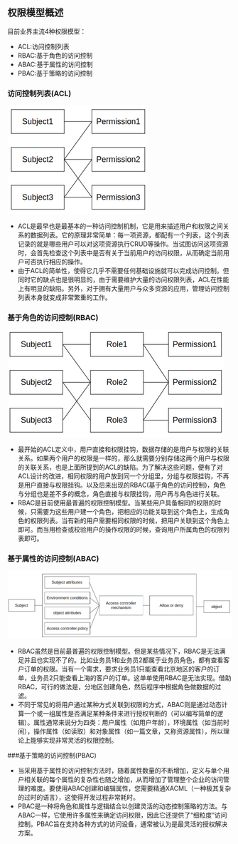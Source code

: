 ## 权限模型概述
目前业界主流4种权限模型：
- ACL:访问控制列表
- RBAC:基于角色的访问控制
- ABAC:基于属性的访问控制
- PBAC:基于策略的访问控制

### 访问控制列表(ACL)
![ACL](https://github.com/com-wushuang/goBasic/blob/main/image/ACL.png)
- ACL是最早也是最基本的一种访问控制机制，它是用来描述用户和权限之间关系的数据列表。它的原理非常简单：每一项资源，都配有一个列表，这个列表记录的就是哪些用户可以对这项资源执行CRUD等操作。当试图访问这项资源时，会首先检查这个列表中是否有关于当前用户的访问权限，从而确定当前用户可否执行相应的操作。
- 由于ACL的简单性，使得它几乎不需要任何基础设施就可以完成访问控制。但同时它的缺点也是很明显的，由于需要维护大量的访问权限列表，ACL在性能上有明显的缺陷。另外，对于拥有大量用户与众多资源的应用，管理访问控制列表本身就变成非常繁重的工作。

### 基于角色的访问控制(RBAC)
![rbac](https://github.com/com-wushuang/goBasic/blob/main/image/rbac.png)
- 最开始的ACL定义中，用户直接和权限挂钩，数据存储的是用户与权限的关联关系。如果两个用户的权限是一样的，那么就需要分别存储这两个用户与权限的关联关系，也是上面所提到的ACL的缺陷。为了解决这些问题，便有了对ACL设计的改进，相同权限的用户放到同一个分组里，分组与权限挂钩，不再是用户直接与权限挂钩。以及后来出现的RBAC(基于角色的访问控制)，角色与分组也是差不多的概念，角色直接与权限挂钩，用户再与角色进行关联。
- RBAC是目前使用最普遍的权限控制模型。当某些用户具备相同的权限的时候，只需要为这些用户建一个角色，把相应的功能关联到这个角色上，生成角色的权限列表。当有新的用户需要相同权限的时候，把用户关联到这个角色上即可。而当用检查或校验用户的操作权限的时候，查询用户所属角色的权限列表即可。

### 基于属性的访问控制(ABAC)
![abac](https://github.com/com-wushuang/goBasic/blob/main/image/abac.png)
- RBAC虽然是目前最普遍的权限控制模型。但是某些情况下，RBAC是无法满足并且也实现不了的。比如业务员1和业务员2都属于业务员角色，都有查看客户订单的权限。当有一个需求，要求业务员1只能查看北京地区的客户的订单，业务员2只能查看上海的客户的订单。这单单使用RBAC是无法实现。借助RBAC，可行的做法是，分地区创建角色，然后程序中根据角色做数据的过滤。
- 不同于常见的将用户通过某种方式关联到权限的方式，ABAC则是通过动态计算一个或一组属性是否满足某种条件来进行授权判断的（可以编写简单的逻辑）。属性通常来说分为四类：用户属性（如用户年龄），环境属性（如当前时间），操作属性（如读取）和对象属性（如一篇文章，又称资源属性），所以理论上能够实现非常灵活的权限控制。

###基于策略的访问控制(PBAC)
- 当采用基于属性的访问控制方法时，随着属性数量的不断增加，定义与单个用户相关联的每个属性的复杂性也随之增加，从而增加了管理整个企业的访问管理的难度。要使用ABAC创建和编辑属性，您需要精通XACML（一种极其复杂的过时的语言），这使得开发过程非常耗时。
- PBAC是一种将角色和属性与逻辑结合以创建灵活的动态控制策略的方法。与ABAC一样，它使用许多属性来确定访问权限，因此它还提供了“细粒度”访问控制。PBAC旨在支持各种方式的访问设备，通常被认为是最灵活的授权解决方案。